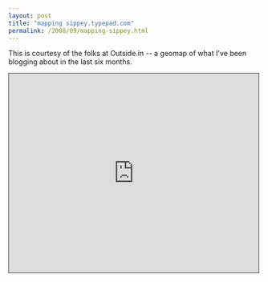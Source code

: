 ```yaml
---
layout: post
title: "mapping sippey.typepad.com"
permalink: /2008/09/mapping-sippey.html
---
```


<p>This is courtesy of the folks at Outside.in -- a geomap of what I've been blogging about in the last six months.</p>

<iframe src="http://outside.in/toolkit/embed_story_map/4153?period=half&size=354" frameborder="0" height="398" width="498" scrolling="no" style="border: 1px solid #333;" ></iframe>




